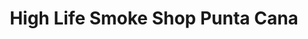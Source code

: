 ---
title: "High Life Smoke Shop Punta Cana"
url: /bavaro-punta-cana/high-life-smoke-shop-punta-cana/
shop: Tabak
---